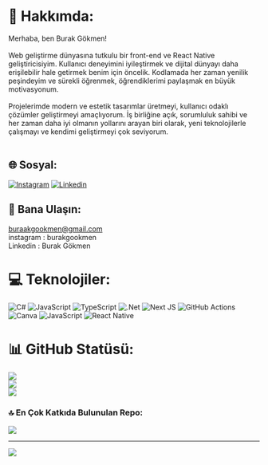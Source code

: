 # 💫 Hakkımda:
Merhaba, ben Burak Gökmen!<br><br>Web geliştirme dünyasına tutkulu bir front-end ve React Native geliştiricisiyim. Kullanıcı deneyimini iyileştirmek ve dijital dünyayı daha erişilebilir hale getirmek benim için öncelik. Kodlamada her zaman yenilik peşindeyim ve sürekli öğrenmek, öğrendiklerimi paylaşmak en büyük motivasyonum.<br><br>Projelerimde modern ve estetik tasarımlar üretmeyi, kullanıcı odaklı çözümler geliştirmeyi amaçlıyorum. İş birliğine açık, sorumluluk sahibi ve her zaman daha iyi olmanın yollarını arayan biri olarak, yeni teknolojilerle çalışmayı ve kendimi geliştirmeyi çok seviyorum.<br><br>


## 🌐 Sosyal:
[![Instagram](https://img.shields.io/badge/Instagram-%23E4405F.svg?logo=Instagram&logoColor=white)](https://instagram.com/burakgookmen) 
[![Linkedin](https://img.shields.io/badge/LinkedIn-%230077B5.svg?logo=linkedin&logoColor=white)](https://linkedin.com/burak-gökmen-developer) 

## 📧 Bana Ulaşın:
buraakgookmen@gmail.com <br>
instagram : burakgookmen <br>
Linkedin : Burak Gökmen <br>

# 💻 Teknolojiler:
![C#](https://img.shields.io/badge/c%23-%23239120.svg?style=for-the-badge&logo=csharp&logoColor=white) ![JavaScript](https://img.shields.io/badge/javascript-%23323330.svg?style=for-the-badge&logo=javascript&logoColor=%23F7DF1E) ![TypeScript](https://img.shields.io/badge/typescript-%23007ACC.svg?style=for-the-badge&logo=typescript&logoColor=white) ![.Net](https://img.shields.io/badge/.NET-5C2D91?style=for-the-badge&logo=.net&logoColor=white) ![Next JS](https://img.shields.io/badge/Next-black?style=for-the-badge&logo=next.js&logoColor=white) ![GitHub Actions](https://img.shields.io/badge/github%20actions-%232671E5.svg?style=for-the-badge&logo=githubactions&logoColor=white) ![Canva](https://img.shields.io/badge/Canva-%2300C4CC.svg?style=for-the-badge&logo=Canva&logoColor=white) ![JavaScript](https://img.shields.io/badge/javascript-%23323330.svg?style=for-the-badge&logo=javascript&logoColor=%23F7DF1E) ![React Native](https://img.shields.io/badge/react_native-%2320232a.svg?style=for-the-badge&logo=react&logoColor=%2361DAFB)
# 📊 GitHub Statüsü:
![](https://github-readme-stats.vercel.app/api?username=burakgookmen&theme=radical&hide_border=false&include_all_commits=true&count_private=true)<br/>
![](https://github-readme-streak-stats.herokuapp.com/?user=burakgookmen&theme=radical&hide_border=false)<br/>
![](https://github-readme-stats.vercel.app/api/top-langs/?username=burakgookmen&theme=radical&hide_border=false&include_all_commits=true&count_private=true&layout=compact)

### 🔝 En Çok Katkıda Bulunulan Repo:
![](https://github-contributor-stats.vercel.app/api?username=burakgookmen&limit=5&theme=dark&combine_all_yearly_contributions=true)

---
[![](https://visitcount.itsvg.in/api?id=burakgookmen&icon=0&color=0)](https://visitcount.itsvg.in)

<!-- Proudly created with GPRM ( https://gprm.itsvg.in ) -->
